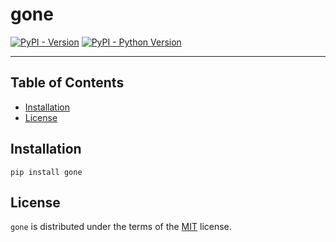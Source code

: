 # gone

[![PyPI - Version](https://img.shields.io/pypi/v/gone.svg)](https://pypi.org/project/gone)
[![PyPI - Python Version](https://img.shields.io/pypi/pyversions/gone.svg)](https://pypi.org/project/gone)

-----

## Table of Contents

- [Installation](#installation)
- [License](#license)

## Installation

```console
pip install gone
```

## License

`gone` is distributed under the terms of the [MIT](https://spdx.org/licenses/MIT.html) license.
